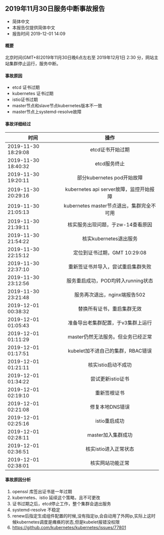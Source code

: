 ## 2019年11月30日服务中断事故报告

* 简体中文
* 本报告仅提供简体中文
* 报告时间 2019-12-01 14:09

#### 概要

北京时间(GMT+8)2019年11月30日晚6点左右至 2019年12月1日 2:30 分，网站主站集群停止运行，服务中断。

#### 事故原因

* etcd 证书过期
* kubernetes 证书过期
* istio证书过期
* master节点和slave节点kubernetes版本不一致
* master节点上systemd-resolve故障

#### 事故详细经过

| 时间                |                    操作                   |
|---------------------|:-----------------------------------------:|
| 2019-11-30 18:29:08 |              etcd证书开始过期             |
| 2019-11-30 18:40:32 |                etcd服务终止               |
| 2019-11-30 19:20:11 |         部分kubernetes pod开始故障        |
| 2019-11-30 20:29:16 | kubernetes api server故障，监控开始报障   |
| 2019-11-30 21:05:13 | kubernetes master节点退出，集群完全不可用 |
| 2019-11-30 21:39:11 | 核实服务出现问题，于zw-14查看原因         |
| 2019-11-30 21:54:22 | 核实kubernetes退出服务                    |
| 2019-11-30 22:15:12 | 定位到证书过期，GMT 10:29:08              |
| 2019-11-30 22:37:10 | 重新签证书并导入，尝试重启集群失败        |
| 2019-11-30 23:12:56 | 服务重启成功，POD均转入running状态        |
| 2019-11-30 23:21:48 | 服务再次退出，nginx端报告502              |
| 2019-12-01 00:38:32 | 替换所有证书，重启集群无效                |
| 2019-12-01 01:05:43 | 准备导出老集群配置，于v3集群上运行        |
| 2019-12-01 01:11:29 | master仍然无法服务。但业务已经正常        |
| 2019-12-01 01:17:51 | kubelet加不进自己的集群，RBAC错误         |
| 2019-12-01 01:21:11 | 核实istio启动不成功                       |
| 2019-12-01 01:34:22 | 尝试更新istio证书                         |
| 2019-12-01 02:19:10 | 重新签根证书                              |
| 2019-12-01 02:21:08 | 修复本地DNS错误                           |
| 2019-12-01 02:25:16 | istio重启成功                             |
| 2019-12-01 02:28:11 | master加入集群成功                        |
| 2019-12-01 02:36:51 | 核实istio进入正常状态                     |
| 2019-12-01 02:38:01 | 核实网站功能正常                          |

#### 事故原因分析

1. openssl 库签出证书是一年过期
2. kubernetes、istio 延续这个策略，且不可更改
3. 证书过期之后，etcd停止工作，整个集群会退出服务
4. systemd-resolve 不稳定
5. renew后指定生成组件配置的时候,没有指定ip,会自动用了外网ip,实际上这时候kubernetes调度是瘫痪的状态,但是kubelet报错没权限
6. https://github.com/kubernetes/kubernetes/issues/77801
